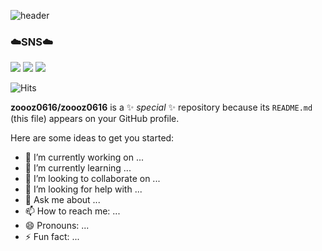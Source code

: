 ![header](https://capsule-render.vercel.app/api?type=cylinder&color=faecc3&height=200&section=header&text=EUXZII&fontSize=80)

### ☁️SNS☁️

<dev>
<a href="https://blog.naver.com/zoooz0616" target="_blank"><img src="https://img.shields.io/badge/NaverBlog-1EC800?style=flat-square&logo=Naver&logoColor=white"/></a>
<a href="https://www.instagram.com/qq_rlozi/" target="_blank"><img src="https://img.shields.io/badge/Instagram-E4405F?style=flat-square&logo=Instagram&logoColor=white"/></a>
<a href="https://exuzii.tistory.com/" target="_blank"><img src="https://img.shields.io/badge/Tistory-000000?style=flat-square&logo=Tistory&logoColor=white"/></a>
</dev>

![Hits](https://hits.seeyoufarm.com/api/count/incr/badge.svg?url=https%3A%2F%2Fgithub.com%2Fzoooz0616%2Fhit-counter&count_bg=%23F146C0&title_bg=%23555555&icon=&icon_color=%23E7E7E7&title=hits&edge_flat=false)




**zoooz0616/zoooz0616** is a ✨ _special_ ✨ repository because its `README.md` (this file) appears on your GitHub profile.

Here are some ideas to get you started:

- 🔭 I’m currently working on ...
- 🌱 I’m currently learning ...
- 👯 I’m looking to collaborate on ...
- 🤔 I’m looking for help with ...
- 💬 Ask me about ...
- 📫 How to reach me: ...
- 😄 Pronouns: ...
- ⚡ Fun fact: ...




